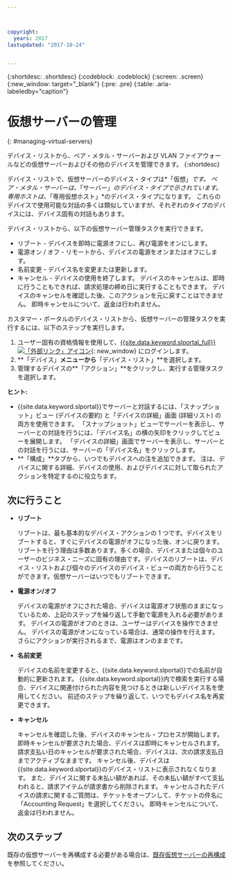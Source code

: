 ```yaml
---



copyright:
  years: 2017
lastupdated: "2017-10-24"


---
```


{:shortdesc: .shortdesc}
{:codeblock: .codeblock}
{:screen: .screen}
{:new_window: target="_blank"}
{:pre: .pre}
{:table: .aria-labeledby="caption"}


# 仮想サーバーの管理
{: #managing-virtual-servers}

デバイス・リストから、ベア・メタル・サーバーおよび VLAN ファイアウォールなどの仮想サーバーおよびその他のデバイスを管理できます。
{:shortdesc}

デバイス・リストで、仮想サーバーのデバイス・タイプは*「仮想」*です。 ベア・メタル・サーバーは、*「サーバー」*のデバイス・タイプで示されています。 専用ホストは、*「専用仮想ホスト」*のデバイス・タイプになります。 これらのデバイスで使用可能な対話の多くは類似していますが、それぞれのタイプのデバイスには、デバイス固有の対話もあります。

デバイス・リストから、以下の仮想サーバー管理タスクを実行できます。
* リブート -  デバイスを即時に電源オフにし、再び電源をオンにします。
* 電源オン / オフ - リモートから、デバイスの電源をオンまたはオフにします。
* 名前変更 - デバイス名を変更または更新します。
* キャンセル - デバイスの使用を終了します。 デバイスのキャンセルは、即時に行うこともできれば、請求処理の締め日に実行することもできます。 デバイスのキャンセルを確認した後、このアクションを元に戻すことはできません。 即時キャンセルについて、返金は行われません。

カスタマー・ポータルのデバイス・リストから、仮想サーバーの管理タスクを実行するには、以下のステップを実行します。  
1. ユーザー固有の資格情報を使用して、[{{site.data.keyword.slportal_full}} ![「外部リンク」アイコン](../icons/launch-glyph.svg "「外部リンク」アイコン")](https://control.softlayer.com/){: new_window} にログインします。 
2. **「デバイス」**メニューから**「デバイス・リスト」**を選択します。
3. 管理するデバイスの**「アクション」**をクリックし、実行する管理タスクを選択します。

**ヒント:** 
* {{site.data.keyword.slportal}}でサーバーと対話するには、「スナップショット」ビュー (デバイスの要約) と「デバイスの詳細」画面 (詳細リスト) の両方を使用できます。 「スナップショット」ビューでサーバーを表示し、サーバーとの対話を行うには、「デバイス名」の横の矢印をクリックしてビューを展開します。 「デバイスの詳細」画面でサーバーを表示し、サーバーとの対話を行うには、サーバーの「デバイス名」をクリックします。
* **「構成」**タブから、いつでもデバイスへの注を追加できます。 注は、デバイスに関する詳細、デバイスの使用、およびデバイスに対して取られたアクションを特定するのに役立ちます。

## 次に行うこと
* **リブート**

    リブートは、最も基本的なデバイス・アクションの 1 つです。デバイスをリブートすると、すぐにデバイスの電源がオフになった後、オンに戻ります。リブートを行う理由は多数あります。多くの場合、デバイスまたは個々のユーザーのビジネス・ニーズに固有の理由です。デバイスのリブートは、デバイス・リストおよび個々のデバイスのデバイス・ビューの両方から行うことができます。仮想サーバーはいつでもリブートできます。  

* **電源オン/オフ**

    デバイスの電源がオフにされた場合、デバイスは電源オフ状態のままになっているため、上記のステップを繰り返して手動で電源を入れる必要があります。 デバイスの電源がオフのときは、ユーザーはデバイスを操作できません。 デバイスの電源がオンになっている場合は、通常の操作を行えます。 さらにアクションが実行されるまで、電源はオンのままです。

* **名前変更**

  デバイスの名前を変更すると、{{site.data.keyword.slportal}}での名前が自動的に更新されます。 {{site.data.keyword.slportal}}内で検索を実行する場合、デバイスに関連付けられた内容を見つけるときは新しいデバイス名を使用してください。 前述のステップを繰り返して、いつでもデバイス名を再変更できます。

* **キャンセル**

  キャンセルを確認した後、デバイスのキャンセル・プロセスが開始します。 即時キャンセルが要求された場合、デバイスは即時にキャンセルされます。 請求支払い日のキャンセルが要求された場合、デバイスは、次の請求支払日までアクティブなままです。 キャンセル後、デバイスは{{site.data.keyword.slportal}}のデバイス・リストに表示されなくなります。 また、デバイスに関する未払い額があれば、その未払い額がすべて支払われると、請求アイテムが請求書から削除されます。 キャンセルされたデバイスの請求に関するご質問は、チケットをオープンして、チケットの件名に「Accounting Request」を選択してください。 即時キャンセルについて、返金は行われません。
  
## 次のステップ
既存の仮想サーバーを再構成する必要がある場合は、[既存仮想サーバーの再構成](../vsi/vsi_reconfigure.html)を参照してください。

